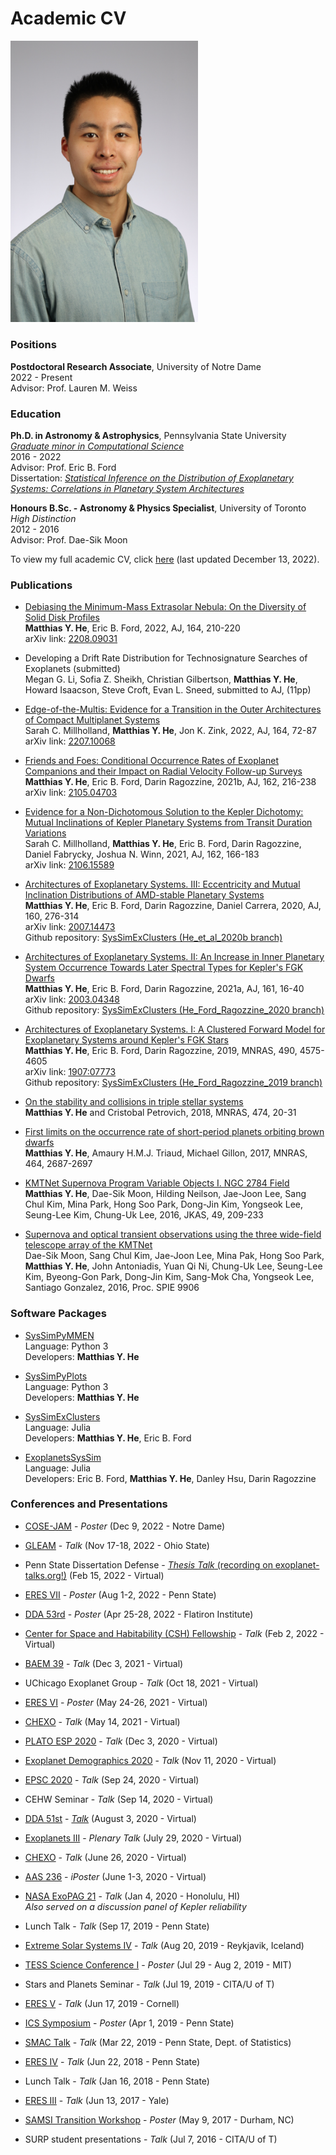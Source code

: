 # Academic CV

<img src="/photos/AAS235_headshot1.JPG" alt="Photo of me taken at AAS 235" width="300"/>  


### Positions

**Postdoctoral Research Associate**, University of Notre Dame  
2022 - Present  
Advisor: Prof. Lauren M. Weiss


### Education

**Ph.D. in Astronomy & Astrophysics**, Pennsylvania State University  
[*Graduate minor in Computational Science*](http://www.csci.psu.edu)  
2016 - 2022  
Advisor: Prof. Eric B. Ford  
Dissertation: [*Statistical Inference on the Distribution of Exoplanetary Systems: Correlations in Planetary System Architectures*](https://etda.libraries.psu.edu/catalog/20343myh7)

**Honours B.Sc. - Astronomy & Physics Specialist**, University of Toronto  
*High Distinction*  
2012 - 2016  
Advisor: Prof. Dae-Sik Moon


To view my full academic CV, click [here](./he_matthias_CV.pdf) (last updated December 13, 2022).


### Publications

* [Debiasing the Minimum-Mass Extrasolar Nebula: On the Diversity of Solid Disk Profiles](https://ui.adsabs.harvard.edu/abs/2022arXiv220809031H/abstract)  
  **Matthias Y. He**, Eric B. Ford, 2022, AJ, 164, 210-220  
  arXiv link: [2208.09031](https://arxiv.org/abs/2208.09031)

* Developing a Drift Rate Distribution for Technosignature Searches of Exoplanets (submitted)  
  Megan G. Li, Sofia Z. Sheikh, Christian Gilbertson, **Matthias Y. He**, Howard Isaacson, Steve Croft, Evan L. Sneed, submitted to AJ, (11pp)

* [Edge-of-the-Multis: Evidence for a Transition in the Outer Architectures of Compact Multiplanet Systems](https://ui.adsabs.harvard.edu/abs/2022AJ....164...72M/abstract)  
  Sarah C. Millholland, **Matthias Y. He**, Jon K. Zink, 2022, AJ, 164, 72-87  
  arXiv link: [2207.10068](https://arxiv.org/abs/2207.10068)

* [Friends and Foes: Conditional Occurrence Rates of Exoplanet Companions and their Impact on Radial Velocity Follow-up Surveys](https://ui.adsabs.harvard.edu/abs/2021arXiv210504703H/abstract)  
  **Matthias Y. He**, Eric B. Ford, Darin Ragozzine, 2021b, AJ, 162, 216-238  
  arXiv link: [2105.04703](https://arxiv.org/abs/2105.04703)

* [Evidence for a Non-Dichotomous Solution to the Kepler Dichotomy: Mutual Inclinations of Kepler Planetary Systems from Transit Duration Variations](https://ui.adsabs.harvard.edu/abs/2021arXiv210615589M/abstract)  
  Sarah C. Millholland, **Matthias Y. He**, Eric B. Ford, Darin Ragozzine, Daniel Fabrycky, Joshua N. Winn, 2021, AJ, 162, 166-183  
  arXiv link: [2106.15589](https://arxiv.org/abs/2106.15589)

* [Architectures of Exoplanetary Systems. III: Eccentricity and Mutual Inclination Distributions of AMD-stable Planetary Systems](https://ui.adsabs.harvard.edu/abs/2020arXiv200714473H/abstract)  
  **Matthias Y. He**, Eric B. Ford, Darin Ragozzine, Daniel Carrera, 2020, AJ, 160, 276-314  
  arXiv link: [2007.14473](https://arxiv.org/abs/2007.14473)  
  Github repository: [SysSimExClusters (He_et_al_2020b branch)](https://github.com/ExoJulia/SysSimExClusters/tree/He_et_al_2020b)

* [Architectures of Exoplanetary Systems. II: An Increase in Inner Planetary System Occurrence Towards Later Spectral Types for Kepler's FGK Dwarfs](https://ui.adsabs.harvard.edu/abs/2021AJ....161...16H/abstract)  
  **Matthias Y. He**, Eric B. Ford, Darin Ragozzine, 2021a, AJ, 161, 16-40  
  arXiv link: [2003.04348](https://arxiv.org/abs/2003.04348)  
  Github repository: [SysSimExClusters (He_Ford_Ragozzine_2020 branch)](https://github.com/ExoJulia/SysSimExClusters/tree/He_Ford_Ragozzine_2020)

* [Architectures of Exoplanetary Systems. I: A Clustered Forward Model for Exoplanetary Systems around Kepler's FGK Stars](https://ui.adsabs.harvard.edu/abs/2019MNRAS.490.4575H/abstract)  
  **Matthias Y. He**, Eric B. Ford, Darin Ragozzine, 2019, MNRAS, 490, 4575-4605  
  arXiv link: [1907:07773](https://arxiv.org/abs/1907.07773)  
  Github repository: [SysSimExClusters (He_Ford_Ragozzine_2019 branch)](https://github.com/ExoJulia/SysSimExClusters/tree/He_Ford_Ragozzine_2019)

* [On the stability and collisions in triple stellar systems](https://ui.adsabs.harvard.edu/abs/2018MNRAS.474...20H/abstract)  
  **Matthias Y. He** and Cristobal Petrovich, 2018, MNRAS, 474, 20-31

* [First limits on the occurrence rate of short-period planets orbiting brown dwarfs](https://ui.adsabs.harvard.edu/abs/2017MNRAS.464.2687H/abstract)  
**Matthias Y. He**, Amaury H.M.J. Triaud, Michael Gillon, 2017, MNRAS, 464, 2687-2697

* [KMTNet Supernova Program Variable Objects I. NGC 2784 Field](https://ui.adsabs.harvard.edu/abs/2016JKAS...49..209H/abstract)  
  **Matthias Y. He**, Dae-Sik Moon, Hilding Neilson, Jae-Joon Lee, Sang Chul Kim, Mina Park, Hong Soo Park, Dong-Jin Kim, Yongseok Lee, Seung-Lee Kim, Chung-Uk Lee, 2016, JKAS, 49, 209-233

* [Supernova and optical transient observations using the three wide-field telescope array of the KMTNet](https://www.spiedigitallibrary.org/conference-proceedings-of-spie/9906/1/Supernova-and-optical-transient-observations-using-the-three-wide-field/10.1117/12.2233921.short?SSO=1)  
  Dae-Sik Moon, Sang Chul Kim, Jae-Joon Lee, Mina Pak, Hong Soo Park, **Matthias Y. He**, John Antoniadis, Yuan Qi Ni, Chung-Uk Lee, Seung-Lee Kim, Byeong-Gon Park, Dong-Jin Kim, Sang-Mok Cha, Yongseok Lee, Santiago Gonzalez, 2016, Proc. SPIE 9906


### Software Packages

* [SysSimPyMMEN](https://syssimpymmen.readthedocs.io/en/latest/)  
  Language: Python 3  
  Developers: **Matthias Y. He**

* [SysSimPyPlots](https://syssimpyplots.readthedocs.io/en/latest/)  
  Language: Python 3  
  Developers: **Matthias Y. He**

* [SysSimExClusters](https://github.com/hematthi/SysSimExClusters)  
  Language: Julia  
  Developers: **Matthias Y. He**, Eric B. Ford

* [ExoplanetsSysSim](https://github.com/ExoJulia/ExoplanetsSysSim.jl)  
  Language: Julia  
  Developers: Eric B. Ford, **Matthias Y. He**, Danley Hsu, Darin Ragozzine


### Conferences and Presentations

* [COSE-JAM](https://science.nd.edu/events/2022/12/09/cose-jam-colleges-of-science-and-engineering-joint-annual-meeting/) - *Poster* (Dec 9, 2022 - Notre Dame)

* [GLEAM](https://u.osu.edu/gleam2022/) - *Talk* (Nov 17-18, 2022 - Ohio State)

* Penn State Dissertation Defense - [*Thesis Talk* (recording on exoplanet-talks.org!)](https://exoplanet-talks.org/talk/402) (Feb 15, 2022 - Virtual)

* [ERES VII](https://sites.psu.edu/eres2022/) - *Poster* (Aug 1-2, 2022 - Penn State)

* [DDA 53rd](https://dda.aas.org/meetings/2022/program) - *Poster* (Apr 25-28, 2022 - Flatiron Institute)

* [Center for Space and Habitability (CSH) Fellowship](https://www.csh.unibe.ch/research/programs/csh__bernoulli_fellowships/index_eng.html) - *Talk* (Feb 2, 2022 - Virtual)

* [BAEM 39](https://sites.google.com/site/bayareaexoplanets/) - *Talk* (Dec 3, 2021 - Virtual)

* UChicago Exoplanet Group - *Talk* (Oct 18, 2021 - Virtual)

* [ERES VI](https://eres2021.com) - *Poster* (May 24-26, 2021 - Virtual)

* [CHEXO](http://chexo.org) - *Talk* (May 14, 2021 - Virtual)

* [PLATO ESP 2020](https://platoesp.org) - *Talk* (Dec 3, 2020 - Virtual)

* [Exoplanet Demographics 2020](https://nexsci.caltech.edu/conferences/exodem/) - *Talk* (Nov 11, 2020 - Virtual)

* [EPSC 2020](https://www.epsc2020.eu) - *Talk* (Sep 24, 2020 - Virtual)

* CEHW Seminar - *Talk* (Sep 14, 2020 - Virtual)

* [DDA 51st](https://dda.aas.org/meetings/2020) - [*Talk*](https://vimeo.com/441849574) (August 3, 2020 - Virtual)

* [Exoplanets III](https://hdconfsys.zah.uni-heidelberg.de/exoplanets3/index.php) - *Plenary Talk* (July 29, 2020 - Virtual)

* [CHEXO](http://chexo.org) - *Talk* (June 26, 2020 - Virtual)

* [AAS 236](https://aas.org/meetings/aas236) - *iPoster* (June 1-3, 2020 - Virtual)

* [NASA ExoPAG 21](https://exoplanets.nasa.gov/exep/events/292/exopag-21/) - *Talk* (Jan 4, 2020 - Honolulu, HI)  
  *Also served on a discussion panel of Kepler reliability*

* Lunch Talk - *Talk* (Sep 17, 2019 - Penn State)

* [Extreme Solar Systems IV](https://sites.northwestern.edu/iceland2019/) - *Talk* (Aug 20, 2019 - Reykjavik, Iceland)

* [TESS Science Conference I](https://tsc.mit.edu) - *Poster* (Jul 29 - Aug 2, 2019 - MIT)

* Stars and Planets Seminar - *Talk* (Jul 19, 2019 - CITA/U of T)

* [ERES V](http://eres.astro.cornell.edu) - *Talk* (Jun 17, 2019 - Cornell)

* [ICS Symposium](https://ics.psu.edu/news-events/events/ics-symposium-2019-posters/) - *Poster* (Apr 1, 2019 - Penn State)

* [SMAC Talk](https://science.psu.edu/stat/smac-talks) - *Talk* (Mar 22, 2019 - Penn State, Dept. of Statistics)

* [ERES IV](https://sites.psu.edu/eres2018/) - *Talk* (Jun 22, 2018 - Penn State)

* Lunch Talk - *Talk* (Jan 16, 2018 - Penn State)

* [ERES III](http://eres-yale.science/2017/) - *Talk* (Jun 13, 2017 - Yale)

* [SAMSI Transition Workshop](https://www.samsi.info/transition-workshop-2017-8-10-may-2017/) - *Poster* (May 9, 2017 - Durham, NC)

* SURP student presentations - *Talk* (Jul 7, 2016 - CITA/U of T)
